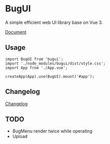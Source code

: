 # BugUI

A simple efficient web UI library base on Vue 3.

[Document](https://lgyin.github.io/bugui)

## Usage
```
import BugUI from 'bugui';
import './node_modules/bugui/dist/style.css';
import App from './App.vue';

createApp(App).use(BugUI).mount('#app');
```

## Changelog
[Changelog](https://lgyin.github.io/bugui/#Changelog)

## TODO
- BugMenu render twice while operating
- Upload
